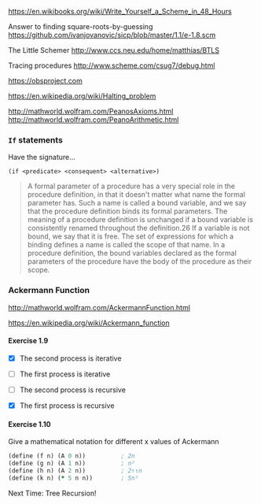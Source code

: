 https://en.wikibooks.org/wiki/Write_Yourself_a_Scheme_in_48_Hours


Answer to finding square-roots-by-guessing
https://github.com/ivanjovanovic/sicp/blob/master/1.1/e-1.8.scm



The Little Schemer
http://www.ccs.neu.edu/home/matthias/BTLS

Tracing procedures
http://www.scheme.com/csug7/debug.html


https://obsproject.com

https://en.wikipedia.org/wiki/Halting_problem


http://mathworld.wolfram.com/PeanosAxioms.html
http://mathworld.wolfram.com/PeanoArithmetic.html


### `If` statements

Have the signature...

```
(if <predicate> <consequent> <alternative>)
```


> A formal parameter of a procedure has a very special role in the procedure definition, in that it doesn't matter what name the formal parameter has. Such a name is called a bound variable, and we say that the procedure definition binds its formal parameters. The meaning of a procedure definition is unchanged if a bound variable is consistently renamed throughout the definition.26 If a variable is not bound, we say that it is free. The set of expressions for which a binding defines a name is called the scope of that name. In a procedure definition, the bound variables declared as the formal parameters of the procedure have the body of the procedure as their scope.



### Ackermann Function

http://mathworld.wolfram.com/AckermannFunction.html

https://en.wikipedia.org/wiki/Ackermann_function



#### Exercise 1.9

- [x] The second process is iterative
- [ ] The first process is iterative
- [ ] The second process is recursive
- [x] The first process is recursive


#### Exercise 1.10


Give a mathematical notation for different x values of Ackermann

```clojure
(define (f n) (A 0 n))          ; 2n
(define (g n) (A 1 n))          ; n²
(define (h n) (A 2 n))          ; 2↑↑n
(define (k n) (* 5 n n))        ; 5n²
```


Next Time: Tree Recursion!
